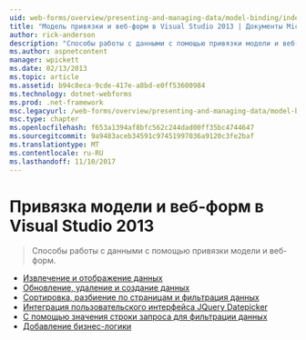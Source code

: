```yaml
---
uid: web-forms/overview/presenting-and-managing-data/model-binding/index
title: "Модель привязки и веб-форм в Visual Studio 2013 | Документы Microsoft"
author: rick-anderson
description: "Способы работы с данными с помощью привязки модели и веб-форм."
ms.author: aspnetcontent
manager: wpickett
ms.date: 02/13/2013
ms.topic: article
ms.assetid: b94c8eca-9cde-417e-a8bd-e0ff53600984
ms.technology: dotnet-webforms
ms.prod: .net-framework
msc.legacyurl: /web-forms/overview/presenting-and-managing-data/model-binding
msc.type: chapter
ms.openlocfilehash: f653a1394af8bfc562c244dad00ff35bc4744647
ms.sourcegitcommit: 9a9483aceb34591c97451997036a9120c3fe2baf
ms.translationtype: MT
ms.contentlocale: ru-RU
ms.lasthandoff: 11/10/2017
---
```

<a name="model-binding-and-web-forms-in-visual-studio-2013"></a>Привязка модели и веб-форм в Visual Studio 2013
====================
> Способы работы с данными с помощью привязки модели и веб-форм.


- [Извлечение и отображение данных](retrieving-data.md)
- [Обновление, удаление и создание данных](updating-deleting-and-creating-data.md)
- [Сортировка, разбиение по страницам и фильтрация данных](sorting-paging-and-filtering-data.md)
- [Интеграция пользовательского интерфейса JQuery Datepicker](integrating-jquery-ui.md)
- [С помощью значения строки запроса для фильтрации данных](using-query-string-values-to-retrieve-data.md)
- [Добавление бизнес-логики](adding-business-logic-layer.md)
